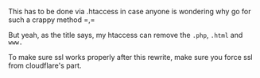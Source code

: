 This has to be done via .htaccess in case anyone is wondering why go for such a crappy method =,=

But yeah, as the title says, my htaccess can remove the `.php`, `.html` and `www.`

To make sure ssl works properly after this rewrite, make sure you force ssl from cloudflare's part.